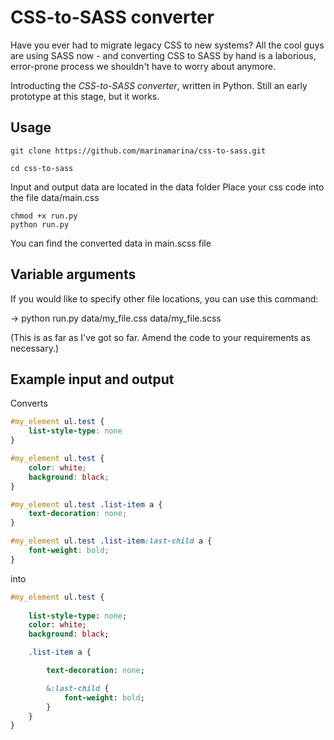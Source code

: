 # CSS-to-SASS converter

Have you ever had to migrate legacy CSS to new systems? All the cool guys are using SASS now - and converting CSS to SASS by hand is a laborious, error-prone process we shouldn't have to worry about anymore.

Introducting the *CSS-to-SASS converter*, written in Python. Still an early prototype at this stage, but it works.

## Usage

```
git clone https://github.com/marinamarina/css-to-sass.git

cd css-to-sass
```

Input and output data are located in the data folder
Place your css code into the file data/main.css

```
chmod +x run.py
python run.py

```

You can find the converted data in main.scss file

## Variable arguments
If you would like to specify other file locations, you can use this command:

→ python run.py data/my_file.css data/my_file.scss

(This is as far as I've got so far. Amend the code to your requirements as necessary.)

## Example input and output

Converts

```css
#my_element ul.test {
    list-style-type: none
}

#my_element ul.test {
    color: white;
    background: black;
}

#my_element ul.test .list-item a {
    text-decoration: none;
}

#my_element ul.test .list-item:last-child a {
    font-weight: bold;
}
```

into

```sass
#my_element ul.test {
    
    list-style-type: none;
    color: white;
    background: black;

    .list-item a {

        text-decoration: none;

        &:last-child {
            font-weight: bold;
        }
    }
}
```
